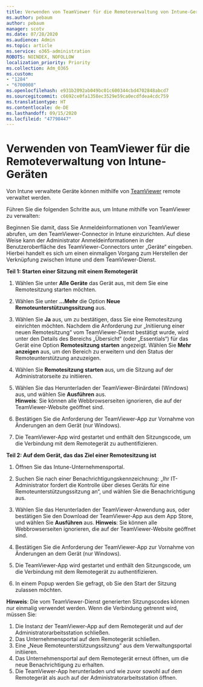 ```yaml
---
title: Verwenden von TeamViewer für die Remoteverwaltung von Intune-Geräten
ms.author: pebaum
author: pebaum
manager: scotv
ms.date: 07/28/2020
ms.audience: Admin
ms.topic: article
ms.service: o365-administration
ROBOTS: NOINDEX, NOFOLLOW
localization_priority: Priority
ms.collection: Adm_O365
ms.custom:
- "1284"
- "6700008"
ms.openlocfilehash: e931b2092ab049bc01c600344cbd4702848abcd7
ms.sourcegitcommit: c6692ce0fa1358ec3529e59ca0ecdfdea4cdc759
ms.translationtype: HT
ms.contentlocale: de-DE
ms.lasthandoff: 09/15/2020
ms.locfileid: "47798447"
---
```

# <a name="use-teamviewer-to-remotely-administer-intune-devices"></a>Verwenden von TeamViewer für die Remoteverwaltung von Intune-Geräten

Von Intune verwaltete Geräte können mithilfe von [TeamViewer](https://www.teamviewer.com/) remote verwaltet werden.

Führen Sie die folgenden Schritte aus, um Intune mithilfe von TeamViewer zu verwalten: 

Beginnen Sie damit, dass Sie Anmeldeinformationen von TeamViewer abrufen, um den TeamViewer-Connector in Intune einzurichten. Auf diese Weise kann der Administrator Anmeldeinformationen in der Benutzeroberfläche des TeamViewer-Connectors unter „Geräte“ eingeben. Hierbei handelt es sich um einen einmaligen Vorgang zum Herstellen der Verknüpfung zwischen Intune und dem TeamViewer-Dienst.

**Teil 1: Starten einer Sitzung mit einem Remotegerät**

1. Wählen Sie unter **Alle Geräte** das Gerät aus, mit dem Sie eine Remotesitzung starten möchten.
2. Wählen Sie unter **...Mehr** die Option **Neue Remoteunterstützungssitzung** aus.
3. Wählen Sie **Ja** aus, um zu bestätigen, dass Sie eine Remotesitzung einrichten möchten.
    Nachdem die Anforderung zur „Initiierung einer neuen Remotesitzung“ vom TeamViewer-Dienst bestätigt wurde, wird unter den Details des Bereichs „Übersicht“ (oder „Essentials“) für das Gerät eine Option **Remotesitzung starten** angezeigt. Wählen Sie **Mehr anzeigen** aus, um den Bereich zu erweitern und den Status der Remoteunterstützung anzuzeigen.
4. Wählen Sie **Remotesitzung starten** aus, um die Sitzung auf der Administratorseite zu initiieren.
5. Wählen Sie das Herunterladen der TeamViewer-Binärdatei (Windows) aus, und wählen Sie **Ausführen** aus.<br/>
    **Hinweis**: Sie können alle Webbrowserseiten ignorieren, die auf der TeamViewer-Website geöffnet sind.

6. Bestätigen Sie die Anforderung der TeamViewer-App zur Vornahme von Änderungen an dem Gerät (nur Windows).
7. Die TeamViewer-App wird gestartet und enthält den Sitzungscode, um die Verbindung mit dem Remotegerät zu authentifizieren.

**Teil 2: Auf dem Gerät, das das Ziel einer Remotesitzung ist**

1. Öffnen Sie das Intune-Unternehmensportal.
2. Suchen Sie nach einer Benachrichtigungskennzeichnung: „Ihr IT-Administrator fordert die Kontrolle über dieses Geräts für eine Remoteunterstützungssitzung an“, und wählen Sie die Benachrichtigung aus.
3. Wählen Sie das Herunterladen der TeamViewer-Anwendung aus, oder bestätigen Sie den Download der TeamViewer-App aus dem App Store, und wählen Sie **Ausführen** aus.
    **Hinweis**: Sie können alle Webbrowserseiten ignorieren, die auf der TeamViewer-Website geöffnet sind.

4. Bestätigen Sie die Anforderung der TeamViewer-App zur Vornahme von Änderungen an dem Gerät (nur Windows).
5. Die TeamViewer-App wird gestartet und enthält den Sitzungscode, um die Verbindung mit dem Remotegerät zu authentifizieren.
6. In einem Popup werden Sie gefragt, ob Sie den Start der Sitzung zulassen möchten.

**Hinweis**: Die vom TeamViewer-Dienst generierten Sitzungscodes können nur einmalig verwendet werden. Wenn die Verbindung getrennt wird, müssen Sie:

1. Die Instanz der TeamViewer-App auf dem Remotegerät und auf der Administratorarbeitsstation schließen.
2. Das Unternehmensportal auf dem Remotegerät schließen.
3. Eine „Neue Remoteunterstützungssitzung“ aus dem Verwaltungsportal initiieren.
4. Das Unternehmensportal auf dem Remotegerät erneut öffnen, um die neue Benachrichtigung zu erhalten.
5. Die TeamViewer-App herunterladen und wie zuvor sowohl auf dem Remotegerät als auch auf der Administratorarbeitsstation öffnen.